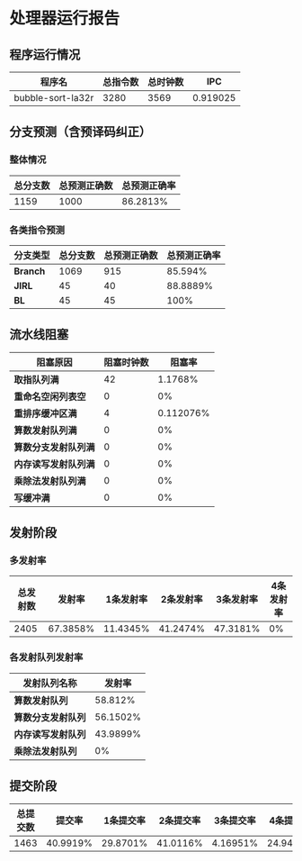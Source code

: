 # 处理器运行报告
## 程序运行情况
|程序名|总指令数|总时钟数|IPC|
|---|---|---|---|
|bubble-sort-la32r|3280|3569|0.919025|

## 分支预测（含预译码纠正）
### 整体情况
|总分支数|总预测正确数|总预测正确率|
|---|---|---|
|1159|1000|86.2813%|

### 各类指令预测
|分支类型|总分支数|总预测正确数|总预测正确率|
|---|---|---|---|
|**Branch**| 1069 | 915 | 85.594%|
|**JIRL**| 45 | 40 | 88.8889%|
|**BL**| 45 | 45 | 100%|

## 流水线阻塞
|阻塞原因|阻塞时钟数|阻塞率|
|---|---|---|
|**取指队列满**| 42 | 1.1768%|
|**重命名空闲列表空**|0 | 0%|
|**重排序缓冲区满**|4 | 0.112076%|
|**算数发射队列满**|0 | 0%|
|**算数分支发射队列满**|0 | 0%|
|**内存读写发射队列满**|0 | 0%|
|**乘除法发射队列满**|0 | 0%|
|**写缓冲满**|0 | 0%|

## 发射阶段
### 多发射率
|总发射数|发射率|1条发射率|2条发射率|3条发射率|4条发射率|
|---|---|---|---|---|---|
|2405|67.3858%|11.4345%|41.2474%|47.3181%|0%|

### 各发射队列发射率
|发射队列名称|发射率|
|---|---|
|**算数发射队列**|58.812%|
|**算数分支发射队列**|56.1502%|
|**内存读写发射队列**|43.9899%|
|**乘除法发射队列**|0%|

## 提交阶段
|总提交数|提交率|1条提交率|2条提交率|3条提交率|4条提交率|
|---|---|---|---|---|---|
|1463|40.9919%|29.8701%|41.0116%|4.16951%|24.9487%|
